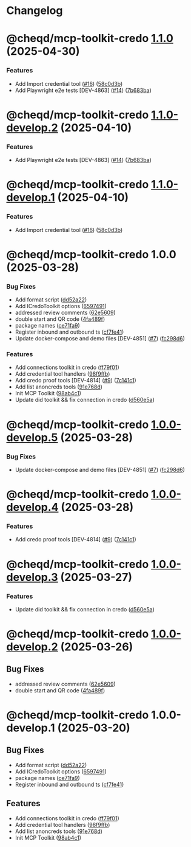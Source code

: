 # Changelog

# @cheqd/mcp-toolkit-credo [1.1.0](https://github.com/cheqd/mcp-toolkit/compare/@cheqd/mcp-toolkit-credo@1.0.0...@cheqd/mcp-toolkit-credo@1.1.0) (2025-04-30)


### Features

* Add Import credential tool ([#16](https://github.com/cheqd/mcp-toolkit/issues/16)) ([58c0d3b](https://github.com/cheqd/mcp-toolkit/commit/58c0d3b2d03e6eaeb1641416e7d72975239c9c78))
* Add Playwright e2e tests [DEV-4863] ([#14](https://github.com/cheqd/mcp-toolkit/issues/14)) ([7b683ba](https://github.com/cheqd/mcp-toolkit/commit/7b683ba9b97bda47ace0e77ca1c96b927aa37ac3))

# @cheqd/mcp-toolkit-credo [1.1.0-develop.2](https://github.com/cheqd/mcp-toolkit/compare/@cheqd/mcp-toolkit-credo@1.1.0-develop.1...@cheqd/mcp-toolkit-credo@1.1.0-develop.2) (2025-04-10)


### Features

* Add Playwright e2e tests [DEV-4863] ([#14](https://github.com/cheqd/mcp-toolkit/issues/14)) ([7b683ba](https://github.com/cheqd/mcp-toolkit/commit/7b683ba9b97bda47ace0e77ca1c96b927aa37ac3))

# @cheqd/mcp-toolkit-credo [1.1.0-develop.1](https://github.com/cheqd/mcp-toolkit/compare/@cheqd/mcp-toolkit-credo@1.0.0...@cheqd/mcp-toolkit-credo@1.1.0-develop.1) (2025-04-10)


### Features

* Add Import credential tool ([#16](https://github.com/cheqd/mcp-toolkit/issues/16)) ([58c0d3b](https://github.com/cheqd/mcp-toolkit/commit/58c0d3b2d03e6eaeb1641416e7d72975239c9c78))

# @cheqd/mcp-toolkit-credo 1.0.0 (2025-03-28)


### Bug Fixes

* Add format script ([dd52a22](https://github.com/cheqd/mcp-toolkit/commit/dd52a22b491a50e8ebbfb37e0c80bffe08082d4e))
* Add ICredoToolkit options ([6597491](https://github.com/cheqd/mcp-toolkit/commit/6597491350acb91dea1a94f8a537fc5f44cc98e2))
* addressed review comments ([62e5609](https://github.com/cheqd/mcp-toolkit/commit/62e56096c211d3d52bfa2dd77183ed5793425279))
* double start and QR code ([4fa489f](https://github.com/cheqd/mcp-toolkit/commit/4fa489f75103c6e45209b230533ec11d00f22307))
* package names ([ce71fa9](https://github.com/cheqd/mcp-toolkit/commit/ce71fa98fcc6941a81f6d5b83866513fd0712458))
* Register inbound and outbound ts ([cf7fe41](https://github.com/cheqd/mcp-toolkit/commit/cf7fe41f3572f3c519757a344686e22cac7ba3bc))
* Update docker-compose and demo files [DEV-4851] ([#7](https://github.com/cheqd/mcp-toolkit/issues/7)) ([fc298d6](https://github.com/cheqd/mcp-toolkit/commit/fc298d61f66d1f731486900915c5e16530f5b2d9))


### Features

* Add connections toolkit in credo ([ff79f01](https://github.com/cheqd/mcp-toolkit/commit/ff79f01e2d5aee2aadfe4c7d065fad3fb58e7d2e))
* Add credential tool handlers ([98f9ffb](https://github.com/cheqd/mcp-toolkit/commit/98f9ffba6c1cbe51e1e4964038c51aed2ee99714))
* Add credo proof tools [DEV-4814] ([#9](https://github.com/cheqd/mcp-toolkit/issues/9)) ([7c141c1](https://github.com/cheqd/mcp-toolkit/commit/7c141c1bda69e0551d7cf4e5fcecd208bef48633))
* Add list anoncreds tools ([91e768d](https://github.com/cheqd/mcp-toolkit/commit/91e768dcd281d54ad81ae2b3a0713c05918653bd))
* Init MCP Toolkit ([98ab4c1](https://github.com/cheqd/mcp-toolkit/commit/98ab4c1385507c23a285f0a4ae64ff958ac91625))
* Update did toolkit && fix connection in credo ([d560e5a](https://github.com/cheqd/mcp-toolkit/commit/d560e5a6d5505ee44f92b0e07ab1f3adf42f0c28))

# @cheqd/mcp-toolkit-credo [1.0.0-develop.5](https://github.com/cheqd/mcp-toolkit/compare/@cheqd/mcp-toolkit-credo@1.0.0-develop.4...@cheqd/mcp-toolkit-credo@1.0.0-develop.5) (2025-03-28)


### Bug Fixes

* Update docker-compose and demo files [DEV-4851] ([#7](https://github.com/cheqd/mcp-toolkit/issues/7)) ([fc298d6](https://github.com/cheqd/mcp-toolkit/commit/fc298d61f66d1f731486900915c5e16530f5b2d9))

# @cheqd/mcp-toolkit-credo [1.0.0-develop.4](https://github.com/cheqd/mcp-toolkit/compare/@cheqd/mcp-toolkit-credo@1.0.0-develop.3...@cheqd/mcp-toolkit-credo@1.0.0-develop.4) (2025-03-28)


### Features

* Add credo proof tools [DEV-4814] ([#9](https://github.com/cheqd/mcp-toolkit/issues/9)) ([7c141c1](https://github.com/cheqd/mcp-toolkit/commit/7c141c1bda69e0551d7cf4e5fcecd208bef48633))

# @cheqd/mcp-toolkit-credo [1.0.0-develop.3](https://github.com/cheqd/mcp-toolkit/compare/@cheqd/mcp-toolkit-credo@1.0.0-develop.2...@cheqd/mcp-toolkit-credo@1.0.0-develop.3) (2025-03-27)


### Features

* Update did toolkit && fix connection in credo ([d560e5a](https://github.com/cheqd/mcp-toolkit/commit/d560e5a6d5505ee44f92b0e07ab1f3adf42f0c28))

# @cheqd/mcp-toolkit-credo [1.0.0-develop.2](https://github.com/cheqd/mcp-toolkit/compare/@cheqd/mcp-toolkit-credo@1.0.0-develop.1...@cheqd/mcp-toolkit-credo@1.0.0-develop.2) (2025-03-26)


## Bug Fixes

* addressed review comments ([62e5609](https://github.com/cheqd/mcp-toolkit/commit/62e56096c211d3d52bfa2dd77183ed5793425279))
* double start and QR code ([4fa489f](https://github.com/cheqd/mcp-toolkit/commit/4fa489f75103c6e45209b230533ec11d00f22307))

# @cheqd/mcp-toolkit-credo 1.0.0-develop.1 (2025-03-20)


## Bug Fixes

* Add format script ([dd52a22](https://github.com/cheqd/mcp-toolkit/commit/dd52a22b491a50e8ebbfb37e0c80bffe08082d4e))
* Add ICredoToolkit options ([6597491](https://github.com/cheqd/mcp-toolkit/commit/6597491350acb91dea1a94f8a537fc5f44cc98e2))
* package names ([ce71fa9](https://github.com/cheqd/mcp-toolkit/commit/ce71fa98fcc6941a81f6d5b83866513fd0712458))
* Register inbound and outbound ts ([cf7fe41](https://github.com/cheqd/mcp-toolkit/commit/cf7fe41f3572f3c519757a344686e22cac7ba3bc))


## Features

* Add connections toolkit in credo ([ff79f01](https://github.com/cheqd/mcp-toolkit/commit/ff79f01e2d5aee2aadfe4c7d065fad3fb58e7d2e))
* Add credential tool handlers ([98f9ffb](https://github.com/cheqd/mcp-toolkit/commit/98f9ffba6c1cbe51e1e4964038c51aed2ee99714))
* Add list anoncreds tools ([91e768d](https://github.com/cheqd/mcp-toolkit/commit/91e768dcd281d54ad81ae2b3a0713c05918653bd))
* Init MCP Toolkit ([98ab4c1](https://github.com/cheqd/mcp-toolkit/commit/98ab4c1385507c23a285f0a4ae64ff958ac91625))
